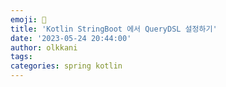 ```yaml
---
emoji: 👻
title: 'Kotlin StringBoot 에서 QueryDSL 설정하기'
date: '2023-05-24 20:44:00'
author: olkkani
tags:
categories: spring kotlin
---
```



